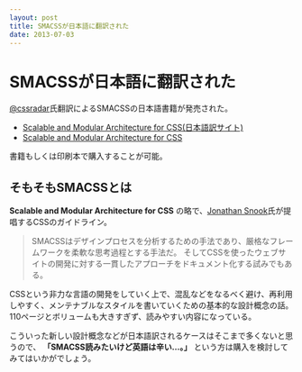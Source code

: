 ```yaml
---
layout: post
title: SMACSSが日本語に翻訳された
date: 2013-07-03
---
```


# SMACSSが日本語に翻訳された

[@cssradar](https://twitter.com/cssradar)氏翻訳によるSMACSSの日本語書籍が発売された。

- [Scalable and Modular Architecture for CSS(日本語訳サイト)](https://smacss.com/ja)
- [Scalable and Modular Architecture for CSS](https://smacss.com/)

書籍もしくは印刷本で購入することが可能。

## そもそもSMACSSとは

**Scalable and Modular Architecture for CSS** の略で、[Jonathan Snook](https://twitter.com/snookca)氏が提唱するCSSのガイドライン。

> SMACSSはデザインプロセスを分析するための手法であり、厳格なフレームワークを柔軟な思考過程とする手法だ。
> そしてCSSを使ったウェブサイトの開発に対する一貫したアプローチをドキュメント化する試みでもある。

CSSという非力な言語の開発をしていく上で、混乱などをなるべく避け、再利用しやすく、メンテナブルなスタイルを書いていくための基本的な設計概念の話。110ページとボリュームも大きすぎず、読みやすい内容になっている。

こういった新しい設計概念などが日本語訳されるケースはそこまで多くないと思うので、 **「SMACSS読みたいけど英語は辛い…。」** という方は購入を検討してみてはいかがでしょう。

